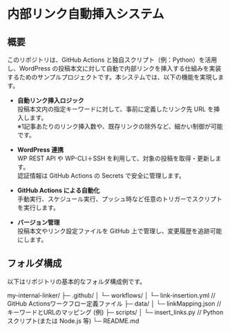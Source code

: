 # 内部リンク自動挿入システム

## 概要
このリポジトリは、GitHub Actions と独自スクリプト（例：Python）を活用し、WordPress の投稿本文に対して自動で内部リンクを挿入する仕組みを実装するためのサンプルプロジェクトです。本システムでは、以下の機能を実現します。

- **自動リンク挿入ロジック**  
  投稿本文内の指定キーワードに対して、事前に定義したリンク先 URL を挿入します。  
  ※1記事あたりのリンク挿入数や、既存リンクの除外など、細かい制御が可能です。

- **WordPress 連携**  
  WP REST API や WP-CLI＋SSH を利用して、対象の投稿を取得・更新します。  
  認証情報は GitHub Actions の Secrets で安全に管理します。

- **GitHub Actions による自動化**  
  手動実行、スケジュール実行、プッシュ時など任意のトリガーでスクリプトを実行します。

- **バージョン管理**  
  投稿本文やリンク設定ファイルを GitHub 上で管理し、変更履歴を追跡可能にします。

## フォルダ構成
以下はリポジトリの基本的なフォルダ構成例です。

my-internal-linker/
├─ .github/
│   └─ workflows/
│       └─ link-insertion.yml   // GitHub Actionsワークフロー定義ファイル
├─ data/
│   └─ linkMapping.json         // キーワードとURLのマッピング (例)
├─ scripts/
│   └─ insert_links.py          // Pythonスクリプト(または Node.js 等)
└─ README.md


